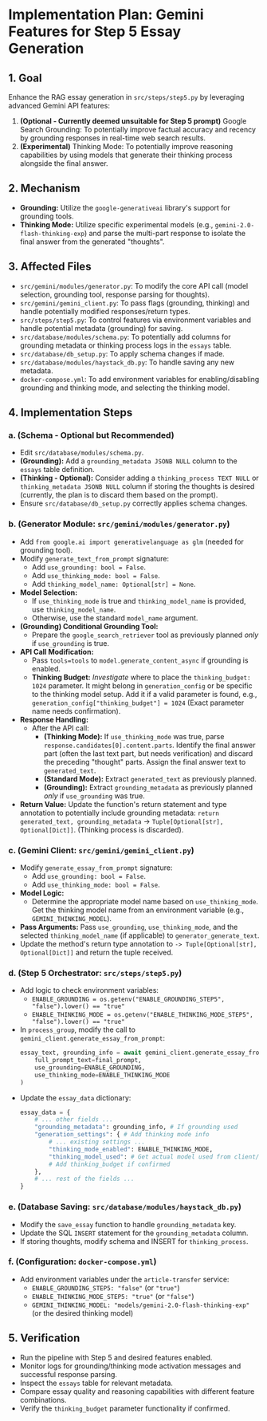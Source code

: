 # Implementation Plan: Gemini Features for Step 5 Essay Generation

## 1. Goal

Enhance the RAG essay generation in `src/steps/step5.py` by leveraging advanced Gemini API features:

1.  **(Optional - Currently deemed unsuitable for Step 5 prompt)** Google Search Grounding: To potentially improve factual accuracy and recency by grounding responses in real-time web search results.
2.  **(Experimental)** Thinking Mode: To potentially improve reasoning capabilities by using models that generate their thinking process alongside the final answer.

## 2. Mechanism

- **Grounding:** Utilize the `google-generativeai` library's support for grounding tools.
- **Thinking Mode:** Utilize specific experimental models (e.g., `gemini-2.0-flash-thinking-exp`) and parse the multi-part response to isolate the final answer from the generated "thoughts".

## 3. Affected Files

- `src/gemini/modules/generator.py`: To modify the core API call (model selection, grounding tool, response parsing for thoughts).
- `src/gemini/gemini_client.py`: To pass flags (grounding, thinking) and handle potentially modified responses/return types.
- `src/steps/step5.py`: To control features via environment variables and handle potential metadata (grounding) for saving.
- `src/database/modules/schema.py`: To potentially add columns for grounding metadata or thinking process logs in the `essays` table.
- `src/database/db_setup.py`: To apply schema changes if made.
- `src/database/modules/haystack_db.py`: To handle saving any new metadata.
- `docker-compose.yml`: To add environment variables for enabling/disabling grounding and thinking mode, and selecting the thinking model.

## 4. Implementation Steps

### a. (Schema - Optional but Recommended)

- Edit `src/database/modules/schema.py`.
- **(Grounding):** Add a `grounding_metadata JSONB NULL` column to the `essays` table definition.
- **(Thinking - Optional):** Consider adding a `thinking_process TEXT NULL` or `thinking_metadata JSONB NULL` column if storing the thoughts is desired (currently, the plan is to discard them based on the prompt).
- Ensure `src/database/db_setup.py` correctly applies schema changes.

### b. (Generator Module: `src/gemini/modules/generator.py`)

- Add `from google.ai import generativelanguage as glm` (needed for grounding tool).
- Modify `generate_text_from_prompt` signature:
  - Add `use_grounding: bool = False`.
  - Add `use_thinking_mode: bool = False`.
  - Add `thinking_model_name: Optional[str] = None`.
- **Model Selection:**
  - If `use_thinking_mode` is true and `thinking_model_name` is provided, use `thinking_model_name`.
  - Otherwise, use the standard `model_name` argument.
- **(Grounding) Conditional Grounding Tool:**
  - Prepare the `google_search_retriever` tool as previously planned _only_ if `use_grounding` is true.
- **API Call Modification:**
  - Pass `tools=tools` to `model.generate_content_async` if grounding is enabled.
  - **Thinking Budget:** _Investigate_ where to place the `thinking_budget: 1024` parameter. It might belong in `generation_config` or be specific to the thinking model setup. Add it if a valid parameter is found, e.g., `generation_config["thinking_budget"] = 1024` (Exact parameter name needs confirmation).
- **Response Handling:**
  - After the API call:
    - **(Thinking Mode):** If `use_thinking_mode` was true, parse `response.candidates[0].content.parts`. Identify the final answer part (often the last text part, but needs verification) and discard the preceding "thought" parts. Assign the final answer text to `generated_text`.
    - **(Standard Mode):** Extract `generated_text` as previously planned.
    - **(Grounding):** Extract `grounding_metadata` as previously planned _only_ if `use_grounding` was true.
- **Return Value:** Update the function's return statement and type annotation to potentially include grounding metadata: `return generated_text, grounding_metadata` -> `Tuple[Optional[str], Optional[Dict]]`. (Thinking process is discarded).

### c. (Gemini Client: `src/gemini/gemini_client.py`)

- Modify `generate_essay_from_prompt` signature:
  - Add `use_grounding: bool = False`.
  - Add `use_thinking_mode: bool = False`.
- **Model Logic:**
  - Determine the appropriate model name based on `use_thinking_mode`. Get the thinking model name from an environment variable (e.g., `GEMINI_THINKING_MODEL`).
- **Pass Arguments:** Pass `use_grounding`, `use_thinking_mode`, and the selected `thinking_model_name` (if applicable) to `generator_generate_text`.
- Update the method's return type annotation to `-> Tuple[Optional[str], Optional[Dict]]` and return the tuple received.

### d. (Step 5 Orchestrator: `src/steps/step5.py`)

- Add logic to check environment variables:
  - `ENABLE_GROUNDING = os.getenv("ENABLE_GROUNDING_STEP5", "false").lower() == "true"`
  - `ENABLE_THINKING_MODE = os.getenv("ENABLE_THINKING_MODE_STEP5", "false").lower() == "true"`
- In `process_group`, modify the call to `gemini_client.generate_essay_from_prompt`:
  ```python
  essay_text, grounding_info = await gemini_client.generate_essay_from_prompt(
      full_prompt_text=final_prompt,
      use_grounding=ENABLE_GROUNDING,
      use_thinking_mode=ENABLE_THINKING_MODE
  )
  ```
- Update the `essay_data` dictionary:
  ```python
  essay_data = {
      # ... other fields ...
      "grounding_metadata": grounding_info, # If grounding used
      "generation_settings": { # Add thinking mode info
          # ... existing settings ...
          "thinking_mode_enabled": ENABLE_THINKING_MODE,
          "thinking_model_used": # Get actual model used from client/config
          # Add thinking_budget if confirmed
      },
      # ... rest of the fields ...
  }
  ```

### e. (Database Saving: `src/database/modules/haystack_db.py`)

- Modify the `save_essay` function to handle `grounding_metadata` key.
- Update the SQL `INSERT` statement for the `grounding_metadata` column.
- If storing thoughts, modify schema and INSERT for `thinking_process`.

### f. (Configuration: `docker-compose.yml`)

- Add environment variables under the `article-transfer` service:
  - `ENABLE_GROUNDING_STEP5: "false"` (or `"true"`)
  - `ENABLE_THINKING_MODE_STEP5: "true"` (or `"false"`)
  - `GEMINI_THINKING_MODEL: "models/gemini-2.0-flash-thinking-exp"` (or the desired thinking model)

## 5. Verification

- Run the pipeline with Step 5 and desired features enabled.
- Monitor logs for grounding/thinking mode activation messages and successful response parsing.
- Inspect the `essays` table for relevant metadata.
- Compare essay quality and reasoning capabilities with different feature combinations.
- Verify the `thinking_budget` parameter functionality if confirmed.
